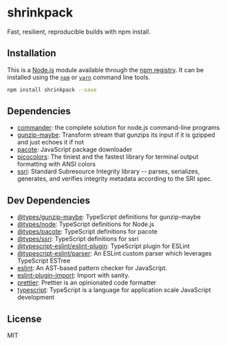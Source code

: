 # shrinkpack

Fast, resilient, reproducible builds with npm install.

## Installation

This is a [Node.js](https://nodejs.org/) module available through the 
[npm registry](https://www.npmjs.com/). It can be installed using the 
[`npm`](https://docs.npmjs.com/getting-started/installing-npm-packages-locally)
or 
[`yarn`](https://yarnpkg.com/en/)
command line tools.

```sh
npm install shrinkpack --save
```

## Dependencies

- [commander](https://ghub.io/commander): the complete solution for node.js command-line programs
- [gunzip-maybe](https://ghub.io/gunzip-maybe): Transform stream that gunzips its input if it is gzipped and just echoes it if not
- [pacote](https://ghub.io/pacote): JavaScript package downloader
- [picocolors](https://ghub.io/picocolors): The tiniest and the fastest library for terminal output formatting with ANSI colors
- [ssri](https://ghub.io/ssri): Standard Subresource Integrity library -- parses, serializes, generates, and verifies integrity metadata according to the SRI spec.

## Dev Dependencies

- [@types/gunzip-maybe](https://ghub.io/@types/gunzip-maybe): TypeScript definitions for gunzip-maybe
- [@types/node](https://ghub.io/@types/node): TypeScript definitions for Node.js
- [@types/pacote](https://ghub.io/@types/pacote): TypeScript definitions for pacote
- [@types/ssri](https://ghub.io/@types/ssri): TypeScript definitions for ssri
- [@typescript-eslint/eslint-plugin](https://ghub.io/@typescript-eslint/eslint-plugin): TypeScript plugin for ESLint
- [@typescript-eslint/parser](https://ghub.io/@typescript-eslint/parser): An ESLint custom parser which leverages TypeScript ESTree
- [eslint](https://ghub.io/eslint): An AST-based pattern checker for JavaScript.
- [eslint-plugin-import](https://ghub.io/eslint-plugin-import): Import with sanity.
- [prettier](https://ghub.io/prettier): Prettier is an opinionated code formatter
- [typescript](https://ghub.io/typescript): TypeScript is a language for application scale JavaScript development

## License

MIT
